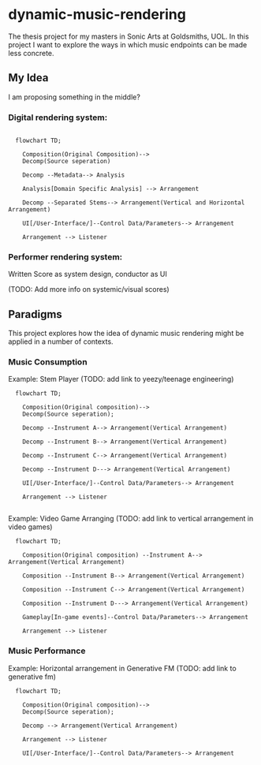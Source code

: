 # dynamic-music-rendering
The thesis project for my masters in Sonic Arts at Goldsmiths, UOL. In this project I want to explore the ways in which music endpoints can be made less concrete. 

## My Idea

I am proposing something in the middle?

### Digital rendering system:

```mermaid

  flowchart TD;

    Composition(Original Composition)-->
    Decomp(Source seperation)
    
    Decomp --Metadata--> Analysis 

    Analysis[Domain Specific Analysis] --> Arrangement

    Decomp --Separated Stems--> Arrangement(Vertical and Horizontal Arrangement)

    UI[/User-Interface/]--Control Data/Parameters--> Arrangement

    Arrangement --> Listener

```

### Performer rendering system:

Written Score as system design, conductor as UI 

(TODO: Add more info on systemic/visual scores)


## Paradigms

This project explores how the idea of dynamic music rendering might be applied in a number of contexts.

### Music Consumption

Example: Stem Player (TODO: add link to yeezy/teenage engineering)

```mermaid
  flowchart TD;

    Composition(Original composition)-->
    Decomp(Source seperation);
    
    Decomp --Instrument A--> Arrangement(Vertical Arrangement)

    Decomp --Instrument B--> Arrangement(Vertical Arrangement)

    Decomp --Instrument C--> Arrangement(Vertical Arrangement)

    Decomp --Instrument D---> Arrangement(Vertical Arrangement)

    UI[/User-Interface/]--Control Data/Parameters--> Arrangement

    Arrangement --> Listener


```

Example: Video Game Arranging (TODO: add link to vertical arrangement in video games)

```mermaid
  flowchart TD;
    
    Composition(Original composition) --Instrument A--> Arrangement(Vertical Arrangement)

    Composition --Instrument B--> Arrangement(Vertical Arrangement)

    Composition --Instrument C--> Arrangement(Vertical Arrangement)

    Composition --Instrument D---> Arrangement(Vertical Arrangement)

    Gameplay[In-game events]--Control Data/Parameters--> Arrangement

    Arrangement --> Listener

```



### Music Performance

Example: Horizontal arrangement in Generative FM (TODO: add link to generative fm)

```mermaid
  flowchart TD;

    Composition(Original composition)-->
    Decomp(Source seperation);
    
    Decomp --> Arrangement(Vertical Arrangement)

    Arrangement --> Listener

    UI[/User-Interface/]--Control Data/Parameters--> Arrangement

```




